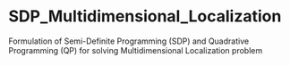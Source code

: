 # SDP_Multidimensional_Localization
Formulation of Semi-Definite Programming (SDP) and Quadrative Programming (QP) for solving Multidimensional Localization problem
